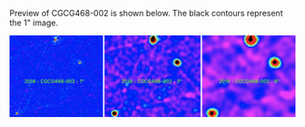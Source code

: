 Preview of CGCG468-002 is shown below. The black contours represent the 1" image. 

![CGCG468-002](CGCG468-002.png "CGCG468-002")
